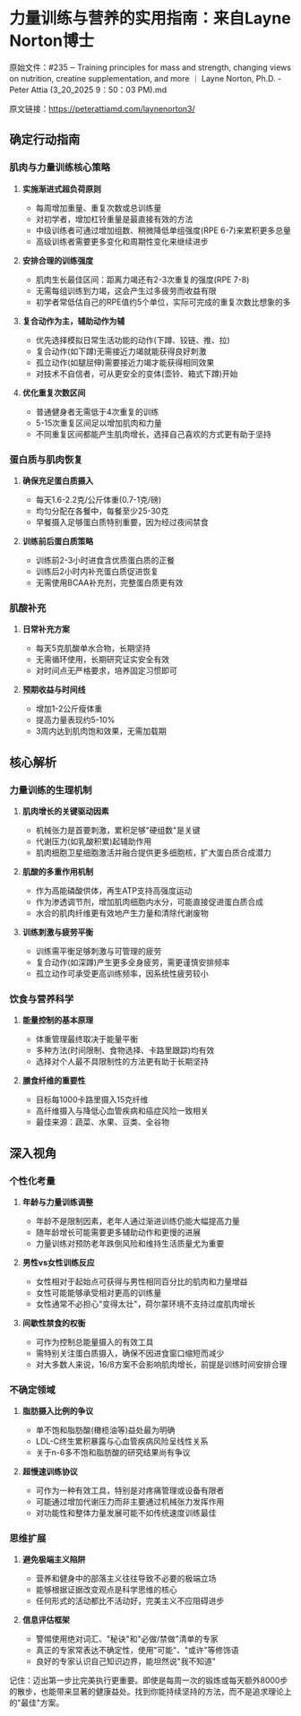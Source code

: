 # 力量训练与营养的实用指南：来自Layne Norton博士

原始文件：#235 ‒ Training principles for mass and strength, changing views on nutrition, creatine supplementation, and more ｜ Layne Norton, Ph.D. - Peter Attia (3_20_2025 9：50：03 PM).md

原文链接：https://peterattiamd.com/laynenorton3/

<YouTube videoId="EbykBDSAwzE" />

## 确定行动指南

### 肌肉与力量训练核心策略

1. **实施渐进式超负荷原则**
   - 每周增加重量、重复次数或总训练量
   - 对初学者，增加杠铃重量是最直接有效的方法
   - 中级训练者可通过增加组数、稍微降低单组强度(RPE 6-7)来累积更多总量
   - 高级训练者需要更多变化和周期性变化来继续进步

2. **安排合理的训练强度**
   - 肌肉生长最佳区间：距离力竭还有2-3次重复的强度(RPE 7-8)
   - 无需每组训练到力竭，这会产生过多疲劳而收益有限
   - 初学者常低估自己的RPE值约5个单位，实际可完成的重复次数比想象的多

3. **复合动作为主，辅助动作为辅**
   - 优先选择模拟日常生活功能的动作(下蹲、铰链、推、拉)
   - 复合动作(如下蹲)无需接近力竭就能获得良好刺激
   - 孤立动作(如腿屈伸)需要接近力竭才能获得相同效果
   - 对技术不自信者，可从更安全的变体(壶铃、箱式下蹲)开始

4. **优化重复次数区间**
   - 普通健身者无需低于4次重复的训练
   - 5-15次重复区间足以增加肌肉和力量
   - 不同重复区间都能产生肌肉增长，选择自己喜欢的方式更有助于坚持

### 蛋白质与肌肉恢复

1. **确保充足蛋白质摄入**
   - 每天1.6-2.2克/公斤体重(0.7-1克/磅)
   - 均匀分配在各餐中，每餐至少25-30克
   - 早餐摄入足够蛋白质特别重要，因为经过夜间禁食

2. **训练前后蛋白质策略**
   - 训练前2-3小时进食含优质蛋白质的正餐
   - 训练后2小时内补充蛋白质促进恢复
   - 无需使用BCAA补充剂，完整蛋白质更有效

### 肌酸补充

1. **日常补充方案**
   - 每天5克肌酸单水合物，长期坚持
   - 无需循环使用，长期研究证实安全有效
   - 对时间点无严格要求，培养固定习惯即可

2. **预期收益与时间线**
   - 增加1-2公斤瘦体重
   - 提高力量表现约5-10%
   - 3周内达到肌肉饱和效果，无需加载期

## 核心解析

### 力量训练的生理机制

1. **肌肉增长的关键驱动因素**
   - 机械张力是首要刺激，累积足够"硬组数"是关键
   - 代谢压力(如乳酸积累)起辅助作用
   - 肌肉细胞卫星细胞激活并融合提供更多细胞核，扩大蛋白质合成潜力

2. **肌酸的多重作用机制**
   - 作为高能磷酸供体，再生ATP支持高强度运动
   - 作为渗透调节剂，增加肌肉细胞内水分，可能直接促进蛋白质合成
   - 水合的肌肉纤维更有效地产生力量和清除代谢废物

3. **训练刺激与疲劳平衡**
   - 训练需平衡足够刺激与可管理的疲劳
   - 复合动作(如深蹲)产生更多全身疲劳，需更谨慎安排频率
   - 孤立动作可承受更高训练频率，因系统性疲劳较小

### 饮食与营养科学

1. **能量控制的基本原理**
   - 体重管理最终取决于能量平衡
   - 多种方法(时间限制、食物选择、卡路里跟踪)均有效
   - 选择对个人最不具限制性的方法更有助于长期坚持

2. **膳食纤维的重要性**
   - 目标每1000卡路里摄入15克纤维
   - 高纤维摄入与降低心血管疾病和癌症风险一致相关
   - 最佳来源：蔬菜、水果、豆类、全谷物

## 深入视角

### 个性化考量

1. **年龄与力量训练调整**
   - 年龄不是限制因素，老年人通过渐进训练仍能大幅提高力量
   - 随年龄增长可能需要更多辅助动作和更慢的进展
   - 力量训练对预防老年跌倒风险和维持生活质量尤为重要

2. **男性vs女性训练反应**
   - 女性相对于起始点可获得与男性相同百分比的肌肉和力量增益
   - 女性可能能够承受相对更高的训练量
   - 女性通常不必担心"变得太壮"，荷尔蒙环境不支持过度肌肉增长

3. **间歇性禁食的权衡**
   - 可作为控制总能量摄入的有效工具
   - 需特别关注蛋白质摄入，确保不因进食窗口缩短而减少
   - 对大多数人来说，16/8方案不会影响肌肉增长，前提是训练时间安排合理

### 不确定领域

1. **脂肪摄入比例的争议**
   - 单不饱和脂肪酸(橄榄油等)益处最为明确
   - LDL-C终生累积暴露与心血管疾病风险呈线性关系
   - 关于n-6多不饱和脂肪酸的研究结果尚有争议

2. **超慢速训练协议**
   - 可作为一种有效工具，特别是对疼痛管理或设备有限者
   - 可能通过增加代谢压力而非主要通过机械张力发挥作用
   - 对功能性和整体力量发展可能不如传统速度训练最佳

### 思维扩展

1. **避免极端主义陷阱**
   - 营养和健身中的部落主义往往导致不必要的极端立场
   - 能够根据证据改变观点是科学思维的核心
   - 任何形式的活动都比不活动好，完美主义不应阻碍进步

2. **信息评估框架**
   - 警惕使用绝对词汇、"秘诀"和"必做/禁做"清单的专家
   - 真正的专家常表达不确定性，使用"可能"、"或许"等修饰语
   - 良好的专家认识自己知识边界，能坦然说"我不知道"

记住：迈出第一步比完美执行更重要。即使是每周一次的锻炼或每天额外8000步的散步，也能带来显著的健康益处。找到你能持续坚持的方法，而不是追求理论上的"最佳"方案。